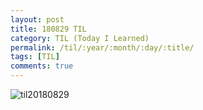 ```yaml
---
layout: post
title: 180829 TIL
category: TIL (Today I Learned)
permalink: /til/:year/:month/:day/:title/
tags: [TIL]
comments: true
---
```


![til20180829](https://user-images.githubusercontent.com/40848630/44791295-41ce6400-abdc-11e8-9e3a-24105adc4c88.jpeg)
 